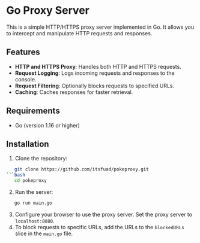 # Go Proxy Server

This is a simple HTTP/HTTPS proxy server implemented in Go. It allows you to intercept and manipulate HTTP requests and responses.

## Features

- **HTTP and HTTPS Proxy**: Handles both HTTP and HTTPS requests.
- **Request Logging**: Logs incoming requests and responses to the console.
- **Request Filtering**: Optionally blocks requests to specified URLs.
- **Caching**: Caches responses for faster retrieval.

## Requirements

- Go (version 1.16 or higher)

## Installation

1. Clone the repository:

```bash
   git clone https://github.com/itsfuad/pokeproxy.git
```bash
   cd pokeproxy
```

2. Run the server:

```bash
   go run main.go
```

3. Configure your browser to use the proxy server. Set the proxy server to `localhost:8080`.
4. To block requests to specific URLs, add the URLs to the `blockedURLs` slice in the `main.go` file.